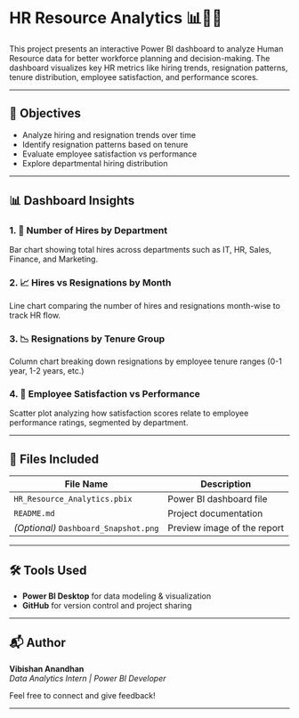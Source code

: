 # HR Resource Analytics 📊👩‍💻

This project presents an interactive Power BI dashboard to analyze Human Resource data for better workforce planning and decision-making. The dashboard visualizes key HR metrics like hiring trends, resignation patterns, tenure distribution, employee satisfaction, and performance scores.

---

## 📌 Objectives

- Analyze hiring and resignation trends over time
- Identify resignation patterns based on tenure
- Evaluate employee satisfaction vs performance
- Explore departmental hiring distribution

---

## 📊 Dashboard Insights

### 1. 📌 Number of Hires by Department  
Bar chart showing total hires across departments such as IT, HR, Sales, Finance, and Marketing.

### 2. 📈 Hires vs Resignations by Month  
Line chart comparing the number of hires and resignations month-wise to track HR flow.

### 3. 📉 Resignations by Tenure Group  
Column chart breaking down resignations by employee tenure ranges (0-1 year, 1-2 years, etc.)

### 4. 🎯 Employee Satisfaction vs Performance  
Scatter plot analyzing how satisfaction scores relate to employee performance ratings, segmented by department.

---

## 📁 Files Included

| File Name | Description |
|-----------|-------------|
| `HR_Resource_Analytics.pbix` | Power BI dashboard file |
| `README.md` | Project documentation |
| *(Optional)* `Dashboard_Snapshot.png` | Preview image of the report |

---

## 🛠️ Tools Used

- **Power BI Desktop** for data modeling & visualization
- **GitHub** for version control and project sharing

---

## 📬 Author

**Vibishan Anandhan**  
*Data Analytics Intern | Power BI Developer*

Feel free to connect and give feedback!

---

